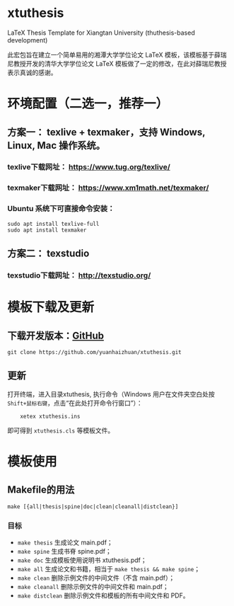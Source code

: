 # xtuthesis
LaTeX Thesis Template for Xiangtan University (thuthesis-based development)

此宏包旨在建立一个简单易用的湘潭大学学位论文 LaTeX 模板，该模板基于薛瑞尼教授开发的清华大学学位论文 LaTeX 模板做了一定的修改，在此对薛瑞尼教授表示真诚的感谢。

# 环境配置（二选一，推荐一）

## 方案一： texlive + texmaker，支持 Windows, Linux, Mac 操作系统。
### texlive下载网址： https://www.tug.org/texlive/
### texmaker下载网址： https://www.xm1math.net/texmaker/
### Ubuntu 系统下可直接命令安装：
```shell
sudo apt install texlive-full
sudo apt install texmaker
```
## 方案二： texstudio
### texstudio下载网址： http://texstudio.org/

# 模板下载及更新
## 下载开发版本：[GitHub](https://github.com/yuanhaizhuan/xtuthesis)
```shell
git clone https://github.com/yuanhaizhuan/xtuthesis.git
```

## 更新
打开终端，进入目录xtuthesis, 执行命令（Windows 用户在文件夹空白处按`Shift+鼠标右键`，点击“在此处打开命令行窗口”）：
```shell
    xetex xtuthesis.ins
```
即可得到 `xtuthesis.cls` 等模板文件。


# 模板使用
## Makefile的用法
```shell
make [{all|thesis|spine|doc|clean|cleanall|distclean}]
```
### 目标
* `make thesis`    生成论文 main.pdf；
* `make spine`     生成书脊 spine.pdf；
* `make doc`       生成模板使用说明书 xtuthesis.pdf；
* `make all`       生成论文和书籍，相当于 `make thesis && make spine`；
* `make clean`     删除示例文件的中间文件（不含 main.pdf）；
* `make cleanall`  删除示例文件的中间文件和 main.pdf；
* `make distclean` 删除示例文件和模板的所有中间文件和 PDF。

